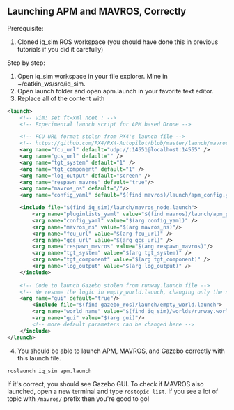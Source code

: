 ## Launching APM and MAVROS, Correctly

Prerequisite:
1. Cloned iq_sim ROS workspace (you should have done this in previous tutorials if you did it carefully)

Step by step:
1. Open iq_sim workspace in your file explorer. Mine in ~/catkin_ws/src/iq_sim.
2. Open launch folder and open apm.launch in your favorite text editor.
3. Replace all of the content with
```xml
<launch>
	<!-- vim: set ft=xml noet : -->
	<!-- Experimental launch script for APM based Drone -->

	<!-- FCU URL format stolen from PX4's launch file -->
	<!-- https://github.com/PX4/PX4-Autopilot/blob/master/launch/mavros_posix_sitl.launch#L25 -->
	<arg name="fcu_url" default="udp://:14551@localhost:14555" />
	<arg name="gcs_url" default="" />
	<arg name="tgt_system" default="1" />
	<arg name="tgt_component" default="1" />
	<arg name="log_output" default="screen" />
	<arg name="respawn_mavros" default="true"/>
	<arg name="mavros_ns" default="/"/>
	<arg name="config_yaml" default="$(find mavros)/launch/apm_config.yaml" />

	<include file="$(find iq_sim)/launch/mavros_node.launch">
		<arg name="pluginlists_yaml" value="$(find mavros)/launch/apm_pluginlists.yaml" />
		<arg name="config_yaml" value="$(arg config_yaml)" />
		<arg name="mavros_ns" value="$(arg mavros_ns)"/>
		<arg name="fcu_url" value="$(arg fcu_url)" />
		<arg name="gcs_url" value="$(arg gcs_url)" />
		<arg name="respawn_mavros" value="$(arg respawn_mavros)"/>
		<arg name="tgt_system" value="$(arg tgt_system)" />
		<arg name="tgt_component" value="$(arg tgt_component)" />
		<arg name="log_output" value="$(arg log_output)" />
	</include>
	
	<!-- Code to launch Gazebo stolen from runway.launch file -->
	<!-- We resume the logic in empty_world.launch, changing only the name of the world to be launched -->
	<arg name="gui" default="true"/>
		<include file="$(find gazebo_ros)/launch/empty_world.launch">
		<arg name="world_name" value="$(find iq_sim)/worlds/runway.world"/>
		<arg name="gui" value="$(arg gui)"/>
		<!-- more default parameters can be changed here -->
	</include>
</launch>
```
4. You should be able to launch APM, MAVROS, and Gazebo correctly with this launch file.
```
roslaunch iq_sim apm.launch
```

If it's correct, you should see Gazebo GUI. To check if MAVROS also launched, open a new terminal and type `rostopic list`. If you see a lot of topic with `/mavros/` prefix then you're good to go!
